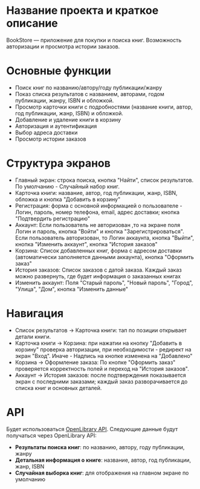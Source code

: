 # Название проекта и краткое описание

BookStore — приложение для покупки и поиска книг. Возможность авторизации и просмотра истории заказов.
# Основные функции
- Поиск книг по названию/автору/году публикации/жанру
- Показ списка результатов с названием, авторами, годом публикации, жанру, ISBN и обложкой.
- Просмотр карточки книги с подробностями (название книги, автор, год публикации, жанр, ISBN) и обложкой.
- Добавление и удаление книги в корзину
- Авторизация и аутентификация
- Выбор адреса доставки
- Просмотр истории заказов
# Структура экранов
- Главный экран: строка поиска, кнопка "Найти", список результатов. По умолчанию - Случайный набор книг.
- Карточка книги: название, автор, год публикации, жанр, ISBN, обложка и кнопка "Добавить в корзину" 
- Регистрация: форма с основной информацией о пользователе - Логин, пароль, номер телефона, email, адрес доставки; кнопка "Подтвердить регистрацию"
- Аккаунт: Если пользователь не авторизован ,то на экране поля Логин и пароль, кнопка "Войти" и кнопка "Зарегистрироваться". Если пользователь авторизован, то Логин аккаунта, кнопка "Выйти", кнопка "Изменить аккаунт", кнопка "История заказов" 
- Корзина: Список добавленных книг, форма с адресом доставки (автоматически заполняется данными аккаунта), кнопка "Оформить заказ"
- История заказов: Список заказов с датой заказа. Каждый заказ можно развернуть, где будет информация о заказанных книгах
- Изменить аккаунт: Поля "Старый пароль", "Новый пароль", "Город", "Улица", "Дом", кнопка "Изменить данные"
# Навигация
- Список результатов -> Карточка книги: тап по позиции открывает детали книги.
- Карточка книги -> Корзина: при нажатии на кнопку "Добавить в корзину" проверка авторизации, при необходимости - редирект на экран "Вход". Иначе - Надпись на кнопке изменена на "Добавлено"
- Корзина -> Оформление заказа: По кнопке "Оформить заказ" проверяется корректность полей и переход на "История заказов".
- Аккаунт -> История заказов: после подтверждения показывается экран с последними заказами; каждый заказ разворачивается до списка книг и основных деталей.
# API
Будет использоваться [OpenLibrary API](https://openlibrary.org/developers/api). Следующие данные будут получаться через OpenLibrary API:
- **Результаты поиска книг**: по названию, автору, году публикации, жанру
- **Детальная информация о книге**: название, автор, год публикации, жанр, ISBN​
- **Случайная выборка книг**: для отображения на главном экране по умолчанию​​
